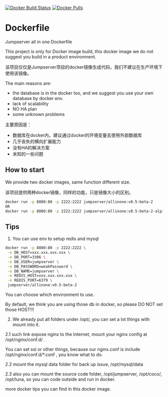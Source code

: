 [![Docker Build Status](https://img.shields.io/docker/build/jumpserver/allinone.svg?style=for-the-badge)](https://hub.docker.com/r/jumpserver/allinone/)
[![Docker Pulls](https://img.shields.io/docker/pulls/jumpserver/allinone.svg?style=for-the-badge)](https://hub.docker.com/r/jumpserver/allinone/)

# Dockerfile

Jumpserver all in one Dockerfile

This project is only for Docker image build, this docker image we do not suggest you build in a product environment.

该项目仅仅是Jumpserver项目的docker镜像生成代码，我们不建议在生产环境下使用该镜像。

The main reasons are:

   - the database is in the docker too, and we suggest you use your own database by docker env.
   - lack of scalability 
   - NO HA plan
   - some unknown problems
   
主要原因是：

   - 数据库在docker内，建议通过docker的环境变量去使用外部数据库
   - 几乎丧失的横向扩展能力
   - 没有HA的解决方案
   - 未知的一些问题

## How to start
We provide two docker images, same function different size.

该项目提供两种docker镜像，同样的功能，只是镜像大小的区别。

```bash
docker run -p 8080:80 -p 2222:2222 jumpserver/allinone:v0.5-beta-2
OR
docker run -p 8080:80 -p 2222:2222 jumpserver/allinone:v0.5-beta-2-alpine
```

## Tips

1. You can use env to setup redis and mysql

```bash
docker run -p 8080:80 -p 2222:2222 \
 -e DB_HOST=xxx.xxx.xxx.xxx \
 -e DB_PORT=3306 \
 -e DB_USER=jumpserver \
 -e DB_PASSWORD=weakPassword \
 -e DB_NAME=jumpserver \
 -e REDIS_HOST=xxx.xxx.xxx.xxx \
 -e REDIS_PORT=6379 \
 jumpserver/allinone:v0.5-beta-2
```

You can choose which environment to use.

By default, we think you are using those db in docker, so please DO NOT set those HOST!!!

2. We already put all folders under /opt/, you can set a lot things with mount into it.

2.1 such link expose nginx to the Internet, mount your nginx config at /opt/nginx/conf.d/ .

You can set ssl or other things, because our nginx.conf is include /opt/nginx/conf.d/*.conf , you know what to do.

2.2 mount the mysql data folder for back up issue, /opt/mysql/data

2.3 also you can mount the source code folder, /opt/jumpserver, /opt/coco/, /opt/luna, so you can code outside and run in docker.

more docker tips you can find in this docker image.
